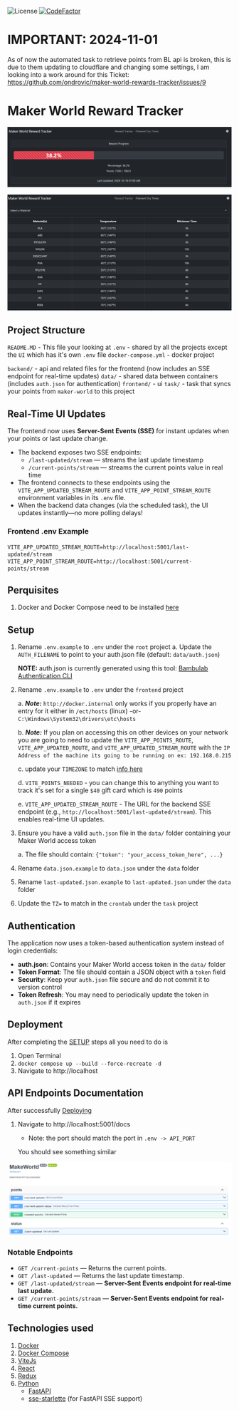 ![License](https://img.shields.io/badge/license-MIT-blue)
[![CodeFactor](https://www.codefactor.io/repository/github/ondrovic/maker-world-rewards-tracker/badge)](https://www.codefactor.io/repository/github/ondrovic/maker-world-rewards-tracker)

# IMPORTANT: 2024-11-01

As of now the automated task to retrieve points from BL api is broken, this is due to them updating to cloudflare and changing some settings, I am looking into a work around for this Ticket: https://github.com/ondrovic/maker-world-rewards-tracker/issues/9

# Maker World Reward Tracker

![Reward Tracker](assets/images/reward_tracker.png)

![Filament Dry Times](assets/images/dry_times.png)

## Project Structure

`README.MD` - This file your looking at
`.env` - shared by all the projects except the `UI` which has it's own `.env` file
`docker-compose.yml` - docker project

`backend/` - api and related files for the frontend (now includes an SSE endpoint for real-time updates)
`data/` - shared data between containers (includes `auth.json` for authentication)
`frontend/` - ui
`task/` - task that syncs your points from `maker-world` to this project

## Real-Time UI Updates

The frontend now uses **Server-Sent Events (SSE)** for instant updates when your points or last update change.

- The backend exposes two SSE endpoints:
  - `/last-updated/stream` — streams the last update timestamp
  - `/current-points/stream` — streams the current points value in real time
- The frontend connects to these endpoints using the `VITE_APP_UPDATED_STREAM_ROUTE` and `VITE_APP_POINT_STREAM_ROUTE` environment variables in its `.env` file.
- When the backend data changes (via the scheduled task), the UI updates instantly—no more polling delays!

### Frontend .env Example

```
VITE_APP_UPDATED_STREAM_ROUTE=http://localhost:5001/last-updated/stream
VITE_APP_POINT_STREAM_ROUTE=http://localhost:5001/current-points/stream
```

## Perquisites

1. Docker and Docker Compose need to be installed [here](https://docs.docker.com/get-docker/)

## Setup

1. Rename `.env.example` to `.env` under the `root` project
   a. Update the `AUTH_FILENAME` to point to your auth.json file (default: `data/auth.json`)

   **NOTE:** auth.json is currently generated using this tool: [Bambulab Authentication CLI](https://github.com/ondrovic/bambulab-authentication-cli)

2. Rename `.env.example` to `.env` under the `frontend` project

   a. **_Note:_** `http://docker.internal` only works if you properly have an entry for it either in `/ect/hosts` (linux) -or- `C:\Windows\System32\drivers\etc\hosts`

   b. **_Note:_** If you plan on accessing this on other devices on your network you are going to need to update the `VITE_APP_POINTS_ROUTE`, `VITE_APP_UPDATED_ROUTE`, and `VITE_APP_UPDATED_STREAM_ROUTE` with the `IP Address of the machine its going to be running on ex: 192.168.0.215`

   c. update your `TIMEZONE` to match [info here](https://en.wikipedia.org/wiki/List_of_tz_database_time_zones#List)

   d. `VITE_POINTS_NEEDED` - you can change this to anything you want to track it's set for a single `$40` gift card which is `490` points

   e. `VITE_APP_UPDATED_STREAM_ROUTE` - The URL for the backend SSE endpoint (e.g., `http://localhost:5001/last-updated/stream`). This enables real-time UI updates.

3. Ensure you have a valid `auth.json` file in the `data/` folder containing your Maker World access token

   a. The file should contain: `{"token": "your_access_token_here", ...}`

4. Rename `data.json.example` to `data.json` under the `data` folder
5. Rename `last-updated.json.example` to `last-updated.json` under the `data` folder
6. Update the `TZ=` to match in the `crontab` under the `task` project

## Authentication

The application now uses a token-based authentication system instead of login credentials:

- **auth.json**: Contains your Maker World access token in the `data/` folder
- **Token Format**: The file should contain a JSON object with a `token` field
- **Security**: Keep your `auth.json` file secure and do not commit it to version control
- **Token Refresh**: You may need to periodically update the token in `auth.json` if it expires

## Deployment

After completing the [SETUP](#Setup) steps all you need to do is

1. Open Terminal
2. `docker compose up --build --force-recreate -d`
3. Navigate to http://localhost

## API Endpoints Documentation

After successfully [Deploying](#Deployment)

1. Navigate to http://localhost:5001/docs

   - Note: the port should match the port in `.env -> API_PORT`

   You should see something similar

![Alt text](assets/images/swagger_ui.png)

### Notable Endpoints

- `GET /current-points` — Returns the current points.
- `GET /last-updated` — Returns the last update timestamp.
- `GET /last-updated/stream` — **Server-Sent Events endpoint for real-time last update.**
- `GET /current-points/stream` — **Server-Sent Events endpoint for real-time current points.**

## Technologies used

1. [Docker](https://docker.com/)
2. [Docker Compose](https://docs.docker.com/compose/)
3. [ViteJs](https://vitejs.dev/)
4. [React](https://react.dev/)
5. [Redux](https://redux.js.org/)
6. [Python](https://www.python.org/)
   - [FastAPI](https://fastapi.tiangolo.com/)
   - [sse-starlette](https://github.com/sysid/sse-starlette) (for FastAPI SSE support)
